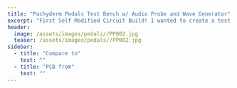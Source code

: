 ```yaml
---
title: "Pachyderm Pedals Test Bench w/ Audio Probe and Wave Generator"
excerpt: "First Self Modified Circuit Build! I wanted to create a test box with a wave generator. This is my first attempt. It still needs work. It has some grounding issues and the generator is super loud. The next iteration will include a volume know and the ability to use jacks as well as wires for debugging broken pedals. The audio probe is indispensable."
header:
  image: /assets/images/pedals//PP002.jpg
  teaser: /assets/images/pedals//PP002.jpg
sidebar:
  - title: "Compare to"
    text: ""
  - title: "PCB from"
    text: ""
---
```


